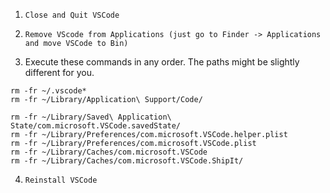 1. `Close and Quit VSCode`
2. `Remove VScode from Applications (just go to Finder -> Applications and move VSCode to Bin)`

3. Execute these commands in any order. The paths might be slightly different for you. 
```
rm -fr ~/.vscode*
rm -fr ~/Library/Application\ Support/Code/

rm -fr ~/Library/Saved\ Application\ State/com.microsoft.VSCode.savedState/
rm -fr ~/Library/Preferences/com.microsoft.VSCode.helper.plist 
rm -fr ~/Library/Preferences/com.microsoft.VSCode.plist 
rm -fr ~/Library/Caches/com.microsoft.VSCode
rm -fr ~/Library/Caches/com.microsoft.VSCode.ShipIt/
```

4. `Reinstall VSCode`
